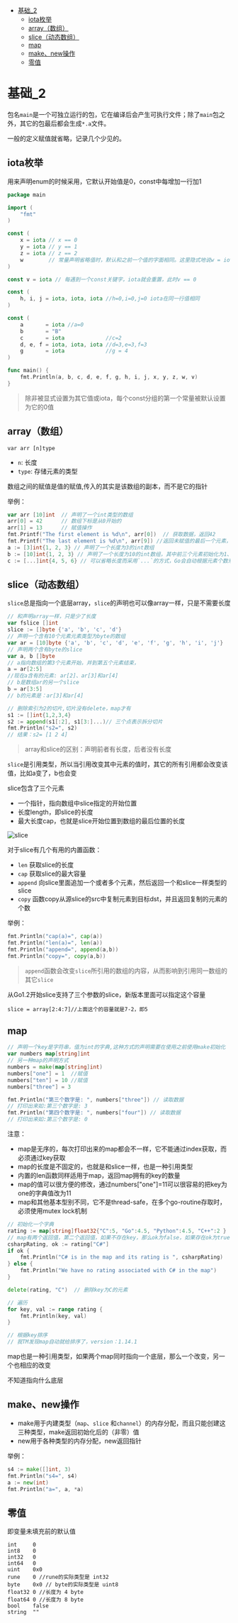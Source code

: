 - [基础_2](#%e5%9f%ba%e7%a1%802)
	- [iota枚举](#iota%e6%9e%9a%e4%b8%be)
	- [array（数组）](#array%e6%95%b0%e7%bb%84)
	- [slice（动态数组）](#slice%e5%8a%a8%e6%80%81%e6%95%b0%e7%bb%84)
	- [map](#map)
	- [make、new操作](#makenew%e6%93%8d%e4%bd%9c)
	- [零值](#%e9%9b%b6%e5%80%bc)

# 基础_2

包名`main`是一个可独立运行的包，它在编译后会产生可执行文件；除了`main`包之外，其它的包最后都会生成`*.a`文件。

一般的定义赋值就省略，记录几个少见的。

## iota枚举

用来声明enum的时候采用，它默认开始值是0，const中每增加一行加1

```go
package main

import (
	"fmt"
)

const (
	x = iota // x == 0
	y = iota // y == 1
	z = iota // z == 2
	w        // 常量声明省略值时，默认和之前一个值的字面相同。这里隐式地说w = iota，因此w == 3。其实上面y和z可同样不用"= iota"
)

const v = iota // 每遇到一个const关键字，iota就会重置，此时v == 0

const (
	h, i, j = iota, iota, iota //h=0,i=0,j=0 iota在同一行值相同
)

const (
	a       = iota //a=0
	b       = "B"
	c       = iota             //c=2
	d, e, f = iota, iota, iota //d=3,e=3,f=3
	g       = iota             //g = 4
)

func main() {
	fmt.Println(a, b, c, d, e, f, g, h, i, j, x, y, z, w, v)
}
```

> 除非被显式设置为其它值或iota，每个const分组的第一个常量被默认设置为它的0值

## array（数组）

    var arr [n]type

- `n`: 长度
- `type`: 存储元素的类型

数组之间的赋值是值的赋值,传入的其实是该数组的副本，而不是它的指针

举例：

```go
var arr [10]int  // 声明了一个int类型的数组
arr[0] = 42      // 数组下标是从0开始的
arr[1] = 13      // 赋值操作
fmt.Printf("The first element is %d\n", arr[0])  // 获取数据，返回42
fmt.Printf("The last element is %d\n", arr[9]) //返回未赋值的最后一个元素，默认返回0
a := [3]int{1, 2, 3} // 声明了一个长度为3的int数组
b := [10]int{1, 2, 3} // 声明了一个长度为10的int数组，其中前三个元素初始化为1、2、3，其它默认为0
c := [...]int{4, 5, 6} // 可以省略长度而采用`...`的方式，Go会自动根据元素个数来计算长度
```

## slice（动态数组）

`slice`总是指向一个底层array，`slice`的声明也可以像array一样，只是不需要长度

```go
// 和声明array一样，只是少了长度
var fslice []int
slice := []byte {'a', 'b', 'c', 'd'}
// 声明一个含有10个元素元素类型为byte的数组
var ar = [10]byte {'a', 'b', 'c', 'd', 'e', 'f', 'g', 'h', 'i', 'j'}
// 声明两个含有byte的slice
var a, b []byte
// a指向数组的第3个元素开始，并到第五个元素结束，
a = ar[2:5]
//现在a含有的元素: ar[2]、ar[3]和ar[4]
// b是数组ar的另一个slice
b = ar[3:5]
// b的元素是：ar[3]和ar[4]

// 删除索引为2的切片,切片没有delete，map才有
s1 := []int{1,2,3,4}
s2 := append(s1[:2], s1[3:]...)// 三个点表示拆分切片
fmt.Println("s2=", s2)
// 结果：s2= [1 2 4]
```

> array和slice的区别：声明前者有长度，后者没有长度

`slice`是引用类型，所以当引用改变其中元素的值时，其它的所有引用都会改变该值，比如a变了，b也会变

slice包含了三个元素

- 一个指针，指向数组中slice指定的开始位置
- 长度length，即slice的长度
- 最大长度cap，也就是slice开始位置到数组的最后位置的长度

![slice](../assets/slice.png)

对于slice有几个有用的内置函数：

- `len` 获取slice的长度
- `cap` 获取slice的最大容量
- `append` 向slice里面追加一个或者多个元素，然后返回一个和slice一样类型的slice
- `copy` 函数copy从源slice的src中复制元素到目标dst，并且返回复制的元素的个数

举例：

```go
fmt.Println("cap(a)=", cap(a))
fmt.Println("len(a)=", len(a))
fmt.Println("append=", append(a,b))
fmt.Println("copy=", copy(a,b))
```

> `append`函数会改变`slice`所引用的数组的内容，从而影响到引用同一数组的其它`slice`

从Go1.2开始slice支持了三个参数的slice，新版本里面可以指定这个容量

    slice = array[2:4:7]//上面这个的容量就是7-2，即5

## map

```go
// 声明一个key是字符串，值为int的字典,这种方式的声明需要在使用之前使用make初始化
var numbers map[string]int
// 另一种map的声明方式
numbers = make(map[string]int)
numbers["one"] = 1  //赋值
numbers["ten"] = 10 //赋值
numbers["three"] = 3

fmt.Println("第三个数字是: ", numbers["three"]) // 读取数据
// 打印出来如:第三个数字是: 3
fmt.Println("第四个数字是: ", numbers["four"]) // 读取数据
// 打印出来如:第三个数字是: 0
```

注意：

- map是无序的，每次打印出来的map都会不一样，它不能通过index获取，而必须通过key获取
- map的长度是不固定的，也就是和slice一样，也是一种引用类型
- 内置的len函数同样适用于map，返回map拥有的key的数量
- map的值可以很方便的修改，通过numbers["one"]=11可以很容易的把key为one的字典值改为11
- map和其他基本型别不同，它不是thread-safe，在多个go-routine存取时，必须使用mutex lock机制

```go
// 初始化一个字典
rating := map[string]float32{"C":5, "Go":4.5, "Python":4.5, "C++":2 }
// map有两个返回值，第二个返回值，如果不存在key，那么ok为false，如果存在ok为true
csharpRating, ok := rating["C#"]
if ok {
	fmt.Println("C# is in the map and its rating is ", csharpRating)
} else {
	fmt.Println("We have no rating associated with C# in the map")
}

delete(rating, "C")  // 删除key为C的元素

// 遍历
for key, val := range rating {
	fmt.Println(key, val)
}

// 根据key排序
// 我TM发现map自动就给排序了，version：1.14.1
```

map也是一种引用类型，如果两个map同时指向一个底层，那么一个改变，另一个也相应的改变

不知道指向什么底层

## make、new操作

- make用于内建类型（`map`、`slice` 和`channel`）的内存分配，而且只能创建这三种类型，make返回初始化后的（非零）值
- new用于各种类型的内存分配，new返回指针

举例：

```go
s4 := make([]int, 3)
fmt.Println("s4=", s4)
a := new(int)
fmt.Println("a=", a, *a)
```

## 零值

即变量未填充前的默认值

```
int     0
int8    0
int32   0
int64   0
uint    0x0
rune    0 //rune的实际类型是 int32
byte    0x0 // byte的实际类型是 uint8
float32 0 //长度为 4 byte
float64 0 //长度为 8 byte
bool    false
string  ""
```